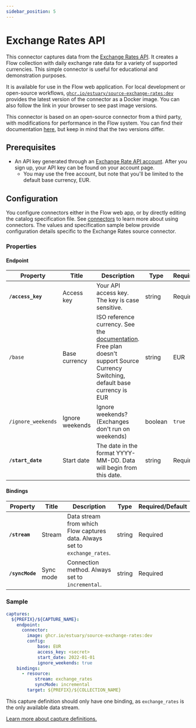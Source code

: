 ```yaml
---
sidebar_position: 5
---
```


# Exchange Rates API

This connector captures data from the [Exchange Rates API](https://exchangeratesapi.io/).
It creates a Flow collection with daily exchange rate data for a variety of supported currencies.
This simple connector is useful for educational and demonstration purposes.

It is available for use in the Flow web application. For local development or open-source workflows, [`ghcr.io/estuary/source-exchange-rates:dev`](https://ghcr.io/estuary/source-exchange-rates:dev) provides the latest version of the connector as a Docker image. You can also follow the link in your browser to see past image versions.

This connector is based on an open-source connector from a third party, with modifications for performance in the Flow system.
You can find their documentation [here](https://docs.airbyte.com/integrations/sources/exchangeratesapi),
but keep in mind that the two versions differ.

## Prerequisites

* An API key generated through an [Exchange Rate API account](https://apilayer.com/marketplace/description/exchangerates_data-api?preview=true#pricing).
After you sign up, your API key can be found on your account page.
  * You may use the free account, but note that you'll be limited to the default base currency, EUR.

## Configuration

You configure connectors either in the Flow web app, or by directly editing the catalog specification file.
See [connectors](../../../concepts/connectors.md#using-connectors) to learn more about using connectors. The values and specification sample below provide configuration details specific to the Exchange Rates source connector.

### Properties

#### Endpoint

| Property | Title | Description | Type | Required/Default |
|---|---|---|---|---|
| **`/access_key`** | Access key | Your API access key. The key is case sensitive. | string | Required |
| `/base` | Base currency | ISO reference currency. See the [documentation](https://www.ecb.europa.eu/stats/policy_and_exchange_rates/euro_reference_exchange_rates/html/index.en.html). Free plan doesn&#x27;t support Source Currency Switching, default base currency is EUR | string | EUR |
| `/ignore_weekends` | Ignore weekends | Ignore weekends? (Exchanges don&#x27;t run on weekends) | boolean | `true` |
| **`/start_date`** | Start date | The date in the format YYYY-MM-DD. Data will begin from this date. | string | Required |

#### Bindings

| Property | Title | Description | Type | Required/Default |
|---|---|---|---|---|
| **`/stream`** | Stream | Data stream from which Flow captures data. Always set to `exchange_rates`. | string | Required |
| **`/syncMode`** | Sync mode | Connection method. Always set to `incremental`. | string | Required |

### Sample

```yaml
captures:
  ${PREFIX}/${CAPTURE_NAME}:
    endpoint:
      connector:
        image: ghcr.io/estuary/source-exchange-rates:dev
        config:
            base: EUR
            access_key: <secret>
            start_date: 2022-01-01
            ignore_weekends: true
    bindings:
      - resource:
           stream: exchange_rates
           syncMode: incremental
        target: ${PREFIX}/${COLLECTION_NAME}
```

This capture definition should only have one binding, as `exchange_rates` is the only available data stream.

[Learn more about capture definitions.](../../../concepts/captures.md#pull-captures)